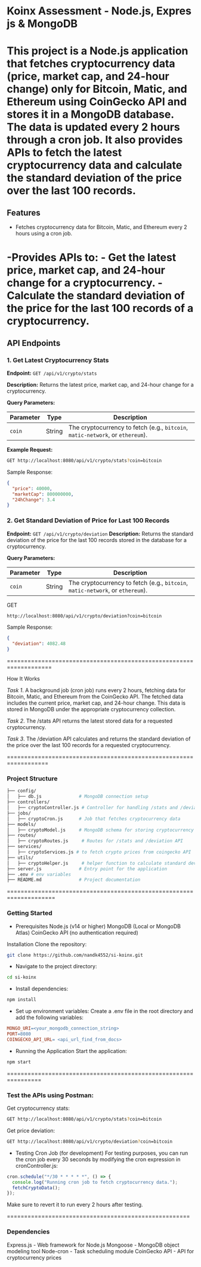 # Koinx Assessment - Node.js, Expres js & MongoDB
This project is a Node.js application that fetches cryptocurrency data (price, market cap, and 24-hour change) only for Bitcoin, Matic, and Ethereum using CoinGecko API and stores it in a MongoDB database. The data is updated every 2 hours through a cron job. It also provides APIs to fetch the latest cryptocurrency data and calculate the standard deviation of the price over the last 100 records.
==================================================
## Features

- Fetches cryptocurrency data for Bitcoin, Matic, and Ethereum every 2 hours using a cron job.

-Provides APIs to:
    - Get the latest price, market cap, and 24-hour change for a cryptocurrency.
    - Calculate the standard deviation of the price for the last 100 records of a cryptocurrency.
===================================================
## API Endpoints

### 1. Get Latest Cryptocurrency Stats

**Endpoint:** `GET /api/v1/crypto/stats`

**Description:** Returns the latest price, market cap, and 24-hour change for a cryptocurrency.

**Query Parameters:**

| Parameter | Type   | Description                                                                 |
|-----------|--------|-----------------------------------------------------------------------------|
| `coin`    | String | The cryptocurrency to fetch (e.g., `bitcoin`, `matic-network`, or `ethereum`). |

**Example Request:**
 
```bash
GET http://localhost:8080/api/v1/crypto/stats?coin=bitcoin
```

Sample Response:

```json
{
  "price": 40000,
  "marketCap": 800000000,
  "24hChange": 3.4
}
```

### 2. Get Standard Deviation of Price for Last 100 Records
**Endpoint:** `GET /api/v1/crypto/deviation`
**Description:** Returns the standard deviation of the price for the last 100 records stored in the database for a cryptocurrency.

**Query Parameters:**

| Parameter | Type   | Description                                                                 |
|-----------|--------|-----------------------------------------------------------------------------|
| `coin`    | String | The cryptocurrency to fetch (e.g., `bitcoin`, `matic-network`, or `ethereum`). |

GET
```bash
http://localhost:8080/api/v1/crypto/deviation?coin=bitcoin
```
Sample Response:

```json
{
  "deviation": 4082.48
}
```
===================================================================

How It Works

*Task 1*. A background job (cron job) runs every 2 hours, fetching data for Bitcoin, Matic, and Ethereum from the CoinGecko API.
The fetched data includes the current price, market cap, and 24-hour change.
This data is stored in MongoDB under the appropriate cryptocurrency collection.

*Task 2*. The /stats API returns the latest stored data for a requested cryptocurrency.

*Task 3*. The /deviation API calculates and returns the standard deviation of the price over the last 100 records for a requested cryptocurrency.

==================================================================
### Project Structure

```bash
├── config/
│   ├── db.js              # MongoDB connection setup
├── controllers/
│   ├── cryptoController.js # Controller for handling /stats and /deviation API
├── jobs/
│   ├── cryptoCron.js      # Job that fetches cryptocurrency data
├── models/
│   ├── cryptoModel.js     # MongoDB schema for storing cryptocurrency data
├── routes/
│   ├── cryptoRoutes.js     # Routes for /stats and /deviation API
├── services/
│   ├── cryptoServices.js # to fetch crypto prices from coingecko API
├── utils/
│   ├── cryptoHelper.js     # helper function to calculate standard deviation
├── server.js              # Entry point for the application
├── .env # env variables
├── README.md              # Project documentation
```
====================================================================
### Getting Started

* Prerequisites 
Node.js (v14 or higher)
MongoDB (Local or MongoDB Atlas)
CoinGecko API (no authentication required)

Installation
Clone the repository:

```bash
git clone https://github.com/nandk4552/si-koinx.git
```
* Navigate to the project directory:

```bash
cd si-koinx
```
* Install dependencies:

```bash
npm install
```
* Set up environment variables: Create a .env file in the root directory and add the following variables:

```makefile
MONGO_URI=<your_mongodb_connection_string>
PORT=8080
COINGECKO_API_URL= <api_url_find_from_docs>
```
* Running the Application
Start the application:

```bash
npm start
```
================================================================
### Test the APIs using Postman:

Get cryptocurrency stats:
```bash
GET http://localhost:8080/api/v1/crypto/stats?coin=bitcoin
```

Get price deviation:
```bash
GET http://localhost:8080/api/v1/crypto/deviation?coin=bitcoin
```

* Testing Cron Job (for development)
For testing purposes, you can run the cron job every 30 seconds by modifying the cron expression in cronController.js:

```javascript
cron.schedule("*/30 * * * * *", () => {
  console.log("Running cron job to fetch cryptocurrency data.");
  fetchCryptoData();
});
```

Make sure to revert it to run every 2 hours after testing.

=====================================================

### Dependencies
Express.js - Web framework for Node.js
Mongoose - MongoDB object modeling tool
Node-cron - Task scheduling module
CoinGecko API - API for cryptocurrency prices